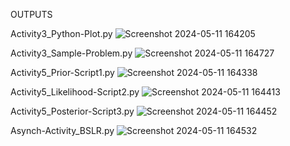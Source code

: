 OUTPUTS

Activity3_Python-Plot.py   ![Screenshot 2024-05-11 164205](https://github.com/RizaWong/bayesianStatistics_Activities2024/assets/168974007/2727f5a0-49bf-4c48-91e0-0a3483a052f6)

Activity3_Sample-Problem.py   ![Screenshot 2024-05-11 164727](https://github.com/RizaWong/bayesianStatistics_Activities2024/assets/168974007/78d3673b-4505-403f-9641-67dac6fe3acb)

Activity5_Prior-Script1.py   ![Screenshot 2024-05-11 164338](https://github.com/RizaWong/bayesianStatistics_Activities2024/assets/168974007/f5720816-20a1-4d8f-8e68-6b3eb2c91f7f)

Activity5_Likelihood-Script2.py   ![Screenshot 2024-05-11 164413](https://github.com/RizaWong/bayesianStatistics_Activities2024/assets/168974007/09ce7983-7f65-4290-9f71-a3858e14090a)

Activity5_Posterior-Script3.py   ![Screenshot 2024-05-11 164452](https://github.com/RizaWong/bayesianStatistics_Activities2024/assets/168974007/737905f1-42eb-4a0b-bbf2-78283127710d)

Asynch-Activity_BSLR.py     ![Screenshot 2024-05-11 164532](https://github.com/RizaWong/bayesianStatistics_Activities2024/assets/168974007/460e5215-7890-46ab-a8db-d06d39e1c299)
